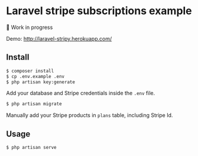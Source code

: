 # Laravel stripe subscriptions example

🚧 Work in progress

Demo: http://laravel-stripy.herokuapp.com/

## Install

```bash
$ composer install
$ cp .env.example .env
$ php artisan key:generate
```

Add your database and Stripe credentials inside the `.env` file.

```bash
$ php artisan migrate
```

Manually add your Stripe products in `plans` table, including Stripe Id.

## Usage

```bash
$ php artisan serve
```
